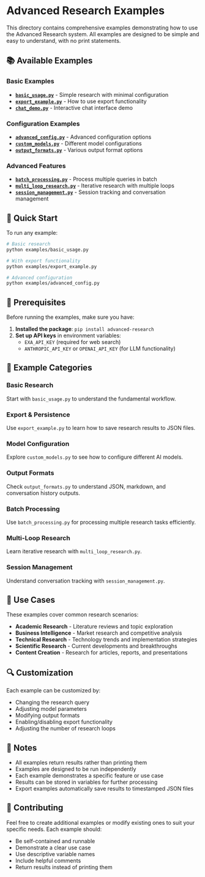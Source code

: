 # Advanced Research Examples

This directory contains comprehensive examples demonstrating how to use the Advanced Research system. All examples are designed to be simple and easy to understand, with no print statements.

## 📚 Available Examples

### Basic Examples

- **[`basic_usage.py`](basic_usage.py)** - Simple research with minimal configuration
- **[`export_example.py`](export_example.py)** - How to use export functionality
- **[`chat_demo.py`](chat_demo.py)** - Interactive chat interface demo

### Configuration Examples

- **[`advanced_config.py`](advanced_config.py)** - Advanced configuration options
- **[`custom_models.py`](custom_models.py)** - Different model configurations
- **[`output_formats.py`](output_formats.py)** - Various output format options

### Advanced Features

- **[`batch_processing.py`](batch_processing.py)** - Process multiple queries in batch
- **[`multi_loop_research.py`](multi_loop_research.py)** - Iterative research with multiple loops
- **[`session_management.py`](session_management.py)** - Session tracking and conversation management

## 🚀 Quick Start

To run any example:

```bash
# Basic research
python examples/basic_usage.py

# With export functionality
python examples/export_example.py

# Advanced configuration
python examples/advanced_config.py
```

## 🔧 Prerequisites

Before running the examples, make sure you have:

1. **Installed the package**: `pip install advanced-research`
2. **Set up API keys** in environment variables:
   - `EXA_API_KEY` (required for web search)
   - `ANTHROPIC_API_KEY` or `OPENAI_API_KEY` (for LLM functionality)

## 📖 Example Categories

### **Basic Research**
Start with `basic_usage.py` to understand the fundamental workflow.

### **Export & Persistence**
Use `export_example.py` to learn how to save research results to JSON files.

### **Model Configuration**
Explore `custom_models.py` to see how to configure different AI models.

### **Output Formats**
Check `output_formats.py` to understand JSON, markdown, and conversation history outputs.

### **Batch Processing**
Use `batch_processing.py` for processing multiple research tasks efficiently.

### **Multi-Loop Research**
Learn iterative research with `multi_loop_research.py`.

### **Session Management**
Understand conversation tracking with `session_management.py`.

## 🎯 Use Cases

These examples cover common research scenarios:

- **Academic Research** - Literature reviews and topic exploration
- **Business Intelligence** - Market research and competitive analysis
- **Technical Research** - Technology trends and implementation strategies
- **Scientific Research** - Current developments and breakthroughs
- **Content Creation** - Research for articles, reports, and presentations

## 🔍 Customization

Each example can be customized by:

- Changing the research query
- Adjusting model parameters
- Modifying output formats
- Enabling/disabling export functionality
- Adjusting the number of research loops

## 📝 Notes

- All examples return results rather than printing them
- Examples are designed to be run independently
- Each example demonstrates a specific feature or use case
- Results can be stored in variables for further processing
- Export examples automatically save results to timestamped JSON files

## 🤝 Contributing

Feel free to create additional examples or modify existing ones to suit your specific needs. Each example should:

- Be self-contained and runnable
- Demonstrate a clear use case
- Use descriptive variable names
- Include helpful comments
- Return results instead of printing them

